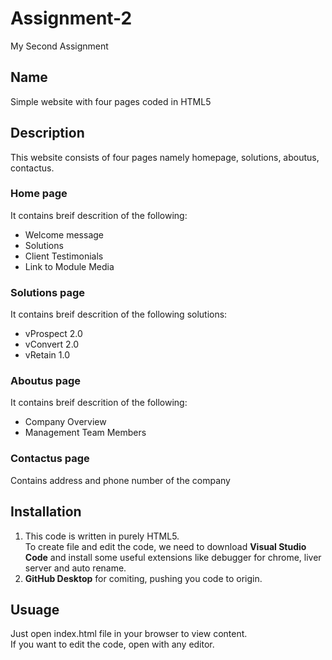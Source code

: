 # Assignment-2
 My Second Assignment


## Name
Simple website with four pages coded in HTML5

## Description
This website consists of four pages namely homepage, solutions, aboutus, contactus.
### Home page
It contains breif descrition of the following:  
* Welcome message
* Solutions
* Client Testimonials
* Link to Module Media

### Solutions page
It contains breif descrition of the following solutions:  
* vProspect 2.0
* vConvert 2.0
* vRetain 1.0

### Aboutus page
It contains breif descrition of the following:  
* Company Overview
* Management Team Members

### Contactus page
Contains address and phone number of the company


## Installation
1. This code is written in purely HTML5.  
To create file and edit the code, we need to download **Visual Studio Code** and install some useful extensions like debugger for chrome, liver server and auto rename.
2. **GitHub Desktop** for comiting, pushing you code to origin.

## Usuage
Just open index.html file in your browser to view content.  
If you want to edit the code, open with any editor.

